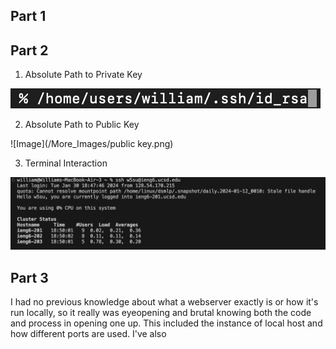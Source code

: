 ## Part 1

## Part 2
1. Absolute Path to Private Key
   
![Image](/More_Images/private_key.png)

2. Absolute Path to Public Key
   
![Image](/More_Images/public key.png)

3. Terminal Interaction
   
![Image](/More_Images/terminal_interaction.png)
## Part 3

I had no previous knowledge about what a webserver exactly is or how it's run locally, so it really was eyeopening and brutal knowing both the code and process in opening one up.
This included the instance of local host and how different ports are used. I've also 
